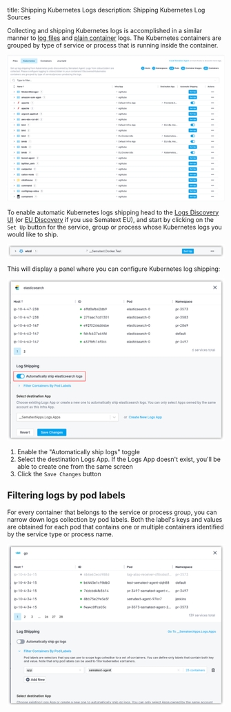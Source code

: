 title: Shipping Kubernetes Logs
description: Shipping Kubernetes Log Sources

Collecting and shipping Kubernetes logs is accomplished in a similar manner to [log files](/logs/discovery/tailing-log-files) and [plain container](/logs/discovery/tailing-containers) logs. The Kubernetes containers are grouped by type of service or process that is running inside the container.

![Kubernetes Logs Discovery](../../images/fleet/fnd-discovery-logs-kubernetes.png)

To enable automatic Kubernetes logs shipping head to the [Logs Discovery UI](https://apps.sematext.com/ui/fleet-and-discovery/discovery/logs/) (or [EU Discovery](https://apps.eu.sematext.com/ui/fleet-and-discovery/discovery/logs/) if you use Sematext EU), and start by clicking on the `Set Up` button for the service, group or process whose Kubernetes logs you would like to ship.

![Kubernetes Log Shipping](images/k8s-setup-log-shipping.png)

This will display a panel where you can configure Kubernetes log shipping:

![Enable Container Logs](images/kubernetes-logs-discovery-setup.png)

1. Enable the "Automatically ship <group-name> logs" toggle
2. Select the destination Logs App. If the Logs App doesn't exist, you'll be able to create one from the same screen
3. Click the `Save Changes` button

## Filtering logs by pod labels

For every container that belongs to the service or process group, you can narrow down logs collection by pod labels. Both the label's keys and values are obtained for each pod that contains one or multiple containers identified by the service type or process name.

![Filter By Pod Labels](images/kubernetes-logs-discovery-labels.png)
